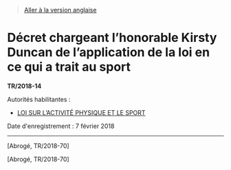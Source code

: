 > [Aller à la version anglaise](/en/Regulations/Statutory%20Instruments/2018/14.md)

# Décret chargeant l’honorable Kirsty Duncan de l’application de la loi en ce qui a trait au sport

**TR/2018-14**

Autorités habilitantes : 
- [LOI SUR L’ACTIVITÉ PHYSIQUE ET LE SPORT](/fr/Lois/Lois%20du%20Canada/2003/ch.%202.md)

Date d'enregistrement : 7 février 2018

----------


[Abrogé, TR/2018-70]

[Abrogé, TR/2018-70]


